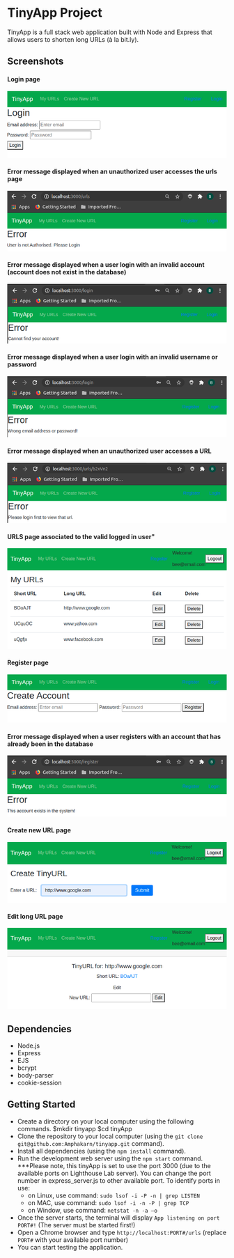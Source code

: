 # TinyApp Project

TinyApp is a full stack web application built with Node and Express that allows users to shorten long URLs (à la bit.ly).


## Screenshots

#### Login page
!["screenshot login page"](https://github.com/Amphakarn/tinyapp/blob/master/docs/login-page.png?raw=true)

#### Error message displayed when an unauthorized user accesses the urls page
!["screenshot message displayed when a user is not authorized"](https://github.com/Amphakarn/tinyapp/blob/master/docs/error-msg-user-not-authorized.png)

#### Error message displayed when a user login with an invalid account (account does not exist in the database)
!["screenshot message displayed when a user login with an invalid account"](https://github.com/Amphakarn/tinyapp/blob/master/docs/error-msg-account-not-exist-in-db-r2.png)

#### Error message displayed when a user login with an invalid username or password
!["screenshot message displayed when a user login with a wrong email or password"](https://github.com/Amphakarn/tinyapp/blob/master/docs/error-msg-invalid-email-or-pwd-r2.png)

#### Error message displayed when an unauthorized user accesses a URL
!["screenshot message displayed when an unauthorized user accesses a URL that does not belong to the user"](https://github.com/Amphakarn/tinyapp/blob/master/docs/error-msg-not-login-urls-shortURL.png)

#### URLS page associated to the valid logged in user"
!["screenshot urls page associated to the valid logged in user"](https://github.com/Amphakarn/tinyapp/blob/master/docs/urls-page.png?raw=true)

#### Register page
!["screenshot register page"](https://github.com/Amphakarn/tinyapp/blob/master/docs/register-page.png?raw=true)

#### Error message displayed when a user registers with an account that has already been in the database
!["screenshot error message displayed when a user registers with an existing account in the database"](https://github.com/Amphakarn/tinyapp/blob/master/docs/error-msg-account-exist-r2.png)

#### Create new URL page
!["screenshot create new URL page"](https://github.com/Amphakarn/tinyapp/blob/master/docs/create-new-url-page.png)

#### Edit long URL page
!["screenshot edit long URL page"](https://github.com/Amphakarn/tinyapp/blob/master/docs/edit-long-url-page.png?raw=true)


## Dependencies

- Node.js
- Express
- EJS
- bcrypt
- body-parser
- cookie-session

## Getting Started

- Create a directory on your local computer using the following commands.
    $mkdir tinyapp
    $cd tinyApp
- Clone the repository to your local computer (using the `git clone git@github.com:Amphakarn/tinyapp.git` command).
- Install all dependencies (using the `npm install` command).
- Run the development web server using the `npm start` command.
  ***Please note, this tinyApp is set to use the port 3000 (due to the available ports on Lighthouse Lab server). You can change the port number in express_server.js to other available port. To identify ports in use:
    - on Linux, use command: `sudo lsof -i -P -n | grep LISTEN`
    - on MAC, use command: `sudo lsof -i -n -P | grep TCP`
    - on Window, use command: `netstat -n -a –o`
- Once the server starts, the terminal will display `App listening on port PORT#!` (The server must be started first!)
- Open a Chrome browser and type `http://localhost:PORT#/urls` (replace `PORT#` with your available port number)
- You can start testing the application.